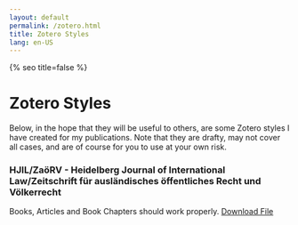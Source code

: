 ```yaml
---
layout: default
permalink: /zotero.html
title: Zotero Styles
lang: en-US
---
```

{% seo title=false %}
# Zotero Styles
Below, in the hope that they will be useful to others, are some Zotero styles I have created for my publications. Note that they are drafty, may not cover all cases, and are of course for you to use at your own risk.
### HJIL/ZaöRV - Heidelberg Journal of International Law/Zeitschrift für ausländisches öffentliches Recht und Völkerrecht
Books, Articles and Book Chapters should work properly.
<a href="hjil_noll_draft.csl" download>Download File</a>
